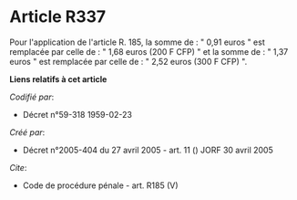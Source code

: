 # Article R337

Pour l'application de l'article R. 185, la somme de : " 0,91 euros " est remplacée par celle de : " 1,68 euros (200 F CFP) "
et la somme de : " 1,37 euros " est remplacée par celle de : " 2,52 euros (300 F CFP) ".

**Liens relatifs à cet article**

_Codifié par_:

  - Décret n°59-318 1959-02-23

_Créé par_:

  - Décret n°2005-404 du 27 avril 2005 - art. 11 () JORF 30 avril 2005

_Cite_:

  - Code de procédure pénale - art. R185 (V)
